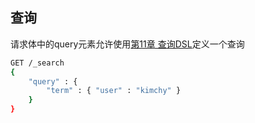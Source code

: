 ## 查询

请求体中的query元素允许使用[第11章 查询DSL](../../11-Query-DSL/README.md)定义一个查询

```bash
GET /_search
{
    "query" : {
        "term" : { "user" : "kimchy" }
    }
}
```

